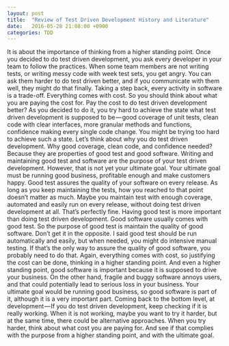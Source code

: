 ```yaml
---
layout: post
title:  "Review of Test Driven Development History and Literature"
date:   2016-05-28 21:08:00 +0900
categories: TDD
---
```


It is about the importance of thinking from a higher standing point.
Once you decided to do test driven development, you ask every developer in your team to follow the practices.
When some team members are not writing tests, or writing messy code with week test sets, you get angry. 
You can ask them harder to do test driven better, and if you communicate with them well, they might do that finally.
Taking a step back, every activity in software is a trade-off. Everything comes with cost. So you should think about what you are paying the cost for. Pay the cost to do test driven development better?
As you decided to do it, you try hard to achieve the state what test driven development is supposed to be — good coverage of unit tests, clean code with clear interfaces, more granular methods and functions, confidence making every single code change. You might be trying too hard to achieve such a state.
Let’s think about why you do test driven development. Why good coverage, clean code, and confidence needed? Because they are properties of good test and good software. Writing and maintaining good test and software are the purpose of your test driven development. However, that is not yet your ultimate goal. Your ultimate goal must be running good business, profitable enough and make customers happy.
Good test assures the quality of your software on every release. As long as you keep maintaining the tests, how you reached to that point doesn’t matter as much. Maybe you maintain test with enough coverage, automated and easily run on every release, without doing test driven development at all. That’s perfectly fine. Having good test is more important than doing test driven development.
Good software usually comes with good test. So the purpose of good test is maintain the quality of good software. Don’t get it in the opposite. I said good test should be run automatically and easily, but when needed, you might do intensive manual testing. If that’s the only way to assure the quality of good software, you probably need to do that. Again, everything comes with cost, so justifying the cost can be done, thinking in a higher standing point.
And even a higher standing point, good software is important because it is supposed to drive your business. On the other hand, fragile and buggy software annoys users, and that could potentially lead to serious loss in your business. Your ultimate goal would be running good business, so good software is part of it, although it is a very important part.
Coming back to the bottom level, at development — If you do test driven development, keep checking if it is really working. When it is not working, maybe you want to try it harder, but at the same time, there could be alternative approaches. When you try harder, think about what cost you are paying for. And see if that complies with the purpose from a higher standing point, and with the ultimate goal.